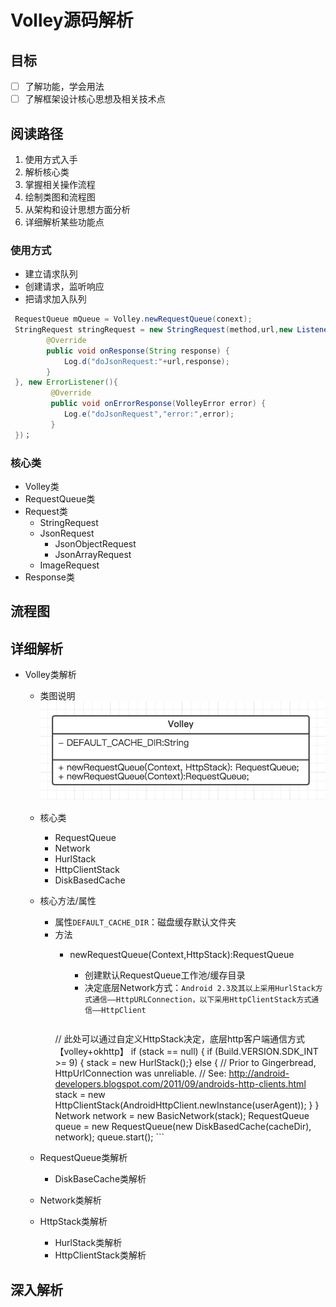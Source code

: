# Volley源码解析

## 目标
+ [ ] 了解功能，学会用法
+ [ ] 了解框架设计核心思想及相关技术点  

## 阅读路径
1. 使用方式入手
2. 解析核心类
3.  掌握相关操作流程
4.  绘制类图和流程图
5.  从架构和设计思想方面分析
6.  详细解析某些功能点
 
### 使用方式
 + 建立请求队列
 + 创建请求，监听响应
 + 把请求加入队列
 
```java
 RequestQueue mQueue = Volley.newRequestQueue(conext);
 StringRequest stringRequest = new StringRequest(method,url,new Listener(){
 		@Override
 		public void onResponse(String response) {
 			Log.d("doJsonRequest:"+url,response);
 		}
 }, new ErrorListener(){
 		 @Override
 		 public void onErrorResponse(VolleyError error) {
 		 	Log.e("doJsonRequest","error:",error);
 		 }
 })；
```

### 核心类
+ Volley类 
+ RequestQueue类
+ Request类
	+ StringRequest
	+ JsonRequest
		+ JsonObjectRequest
		+ JsonArrayRequest
	+ ImageRequest
+ Response类    
 
## 流程图
## 详细解析
+ Volley类解析
	+ 类图说明
![img](./images/volley/volley_uml.png)
	+ 核心类
		+ RequestQueue
		+ Network
		+ HurlStack
		+ HttpClientStack
		+ DiskBasedCache 
	+ 核心方法/属性 
		+ 属性`DEFAULT_CACHE_DIR`：磁盘缓存默认文件夹
		+ 方法
			+ newRequestQueue(Context,HttpStack):RequestQueue
				+ 创建默认RequestQueue工作池/缓存目录
				+ 决定底层Network方式：`Android 2.3及其以上采用HurlStack方式通信——HttpURLConnection，以下采用HttpClientStack方式通信——HttpClient`
				
				```java
			// 此处可以通过自定义HttpStack决定，底层http客户端通信方式【volley+okhttp】
			if (stack == null) {
				if (Build.VERSION.SDK_INT >= 9) {
					stack = new HurlStack();} else {
                	// Prior to Gingerbread, HttpUrlConnection was unreliable.
                	// See: http://android-developers.blogspot.com/2011/09/androids-http-clients.html
                	stack = new HttpClientStack(AndroidHttpClient.newInstance(userAgent));
                	}
        }
        Network network = new BasicNetwork(stack);
        RequestQueue queue = new RequestQueue(new DiskBasedCache(cacheDir), network);
        queue.start();
				```
	
	+ RequestQueue类解析
		+ DiskBaseCache类解析 
	+ Network类解析
	+ HttpStack类解析
		+ HurlStack类解析
		+ HttpClientStack类解析 
		
## 深入解析
